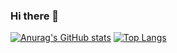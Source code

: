 ### Hi there 👋

<!--
**dabinnkim/dabinnkim** is a ✨ _special_ ✨ repository because its `README.md` (this file) appears on your GitHub profile.

Here are some ideas to get you started:

- 🔭 I’m currently working on ...
- 🌱 I’m currently learning ...
- 👯 I’m looking to collaborate on ...
- 🤔 I’m looking for help with ...
- 💬 Ask me about ...
- 📫 How to reach me: ...
- 😄 Pronouns: ...
- ⚡ Fun fact: ...
-->

[![Anurag's GitHub stats](https://github-readme-stats.vercel.app/api?username=dabinnkim)](https://github.com/anuraghazra/github-readme-stats) [![Top Langs](https://github-readme-stats.vercel.app/api/top-langs/?username=dabinnkim&layout=compact&bg_color=DEG)](https://github.com/anuraghazra/github-readme-stats)

